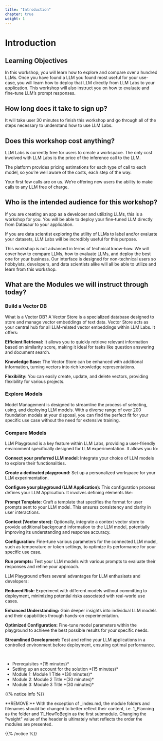 ```yaml
---
title: "Introduction"
chapter: true
weight: 1
---
```


# Introduction

## Learning Objectives <!-- MODIFY THIS SUBHEADING -->

In this workshop, you will learn how to explore and compare over a hundred LLMs. Once you have found a LLM you found most useful for your use-case, you will learn how to deploy that LLM directly from LLM Labs to your application. This workshop will also instruct you on how to evaluate and fine-tune LLM’s prompt responses. 

## How long does it take to sign up? <!-- MODIFY THIS SUBHEADING -->

​​​​It will take user 30 minutes to finish this workshop and go through all of the steps necessary to understand how to use LLM Labs. 

## Does this workshop cost anything? <!-- MODIFY THIS SUBHEADING -->
LLM Labs is currently free for users to create a workspace. The only cost involved with LLM Labs is the price of the inference call to the LLM. 

The platform provides pricing estimations for each type of call to each model, so you’re well aware of the costs, each step of the way.

Your first few calls are on us. We’re offering new users the ability to make calls to any LLM free of charge. 

## Who is the intended audience for this workshop? <!-- MODIFY THIS SUBHEADING -->

​​​​If you are creating an app as a developer and utilizing LLMs, this is a workshop for you. You will be able to deploy your fine-tuned LLM directly from Datasaur to your application. 

If you are data scientist exploring the utility of LLMs to label and/or evaluate your datasets, LLM Labs will be incredibly useful for this purpose. 

This workshop is not advanced in terms of technical know-how. We will cover how to compare LLMs, how to evaluate LLMs, and deploy the best one for your business. Our interface is designed for non-technical users so hobbyists, developers, and data scientists alike will all be able to utilize and learn from this workshop. 

## What are the Modules we will instruct through today? 
### Build a Vector DB
What is a Vector DB? A Vector Store is a specialized database designed to store and manage vector embeddings of text data. Vector Store acts as your central hub for all LLM-related vector embeddings within LLM Labs. It offers:

**Efficient Retrieval:** It allows you to quickly retrieve relevant information based on similarity score, making it ideal for tasks like question answering and document search.

**Knowledge Base:** The Vector Store can be enhanced with additional information, turning vectors into rich knowledge representations.

**Flexibility:** You can easily create, update, and delete vectors, providing flexibility for various projects.

### Explore Models 

Model Management is designed to streamline the process of selecting, using, and deploying LLM models. With a diverse range of over 200 foundation models at your disposal, you can find the perfect fit for your specific use case without the need for extensive training.

### Compare Models
LLM Playground is a key feature within LLM Labs, providing a user-friendly environment specifically designed for LLM experimentation. It allows you to:

**Connect your preferred LLM model:** Integrate your choice of LLM models to explore their functionalities.

**Create a dedicated playground:** Set up a personalized workspace for your LLM experimentation.

**Configure your playground (LLM Application):** This configuration process defines your LLM Application. It involves defining elements like:

**Prompt Template:** Craft a template that specifies the format for user prompts sent to your LLM model. This ensures consistency and clarity in user interactions.

**Context (Vector store):** Optionally, integrate a context vector store to provide additional background information to the LLM model, potentially improving its understanding and response accuracy.

**Configuration:** Fine-tune various parameters for the connected LLM model, such as temperature or token settings, to optimize its performance for your specific use case.

**Run prompts:** Test your LLM models with various prompts to evaluate their responses and refine your approach.

LLM Playground offers several advantages for LLM enthusiasts and developers:

**Reduced Risk:** Experiment with different models without committing to deployment, minimizing potential risks associated with real-world use cases.

**Enhanced Understanding:** Gain deeper insights into individual LLM models and their capabilities through hands-on experimentation.

**Optimized Configuration:** Fine-tune model parameters within the playground to achieve the best possible results for your specific needs.

**Streamlined Development:** Test and refine your LLM applications in a controlled environment before deployment, ensuring optimal performance.



 <br>


<ul>
    <li> Prerequisites *(15 minutes)* </li>
    <li> Setting up an account for the solution *(15 minutes)* </li>
    <li> Module 1: Module 1 Title *(30 minutes)* </li>
    <li> Module 2: Module 2 Title *(30 minutes)* </li>
    <li> Module 3: Module 3 Title *(30 minutes)* </li>
</ul>

{{% notice info %}}
<p style='text-align: left;'>
**REMOVE:** With the exception of _index.md, the module folders and filenames should be changed to better reflect their content, i.e. 1_Planning as the folder and 11_HowToBegin as the first submodule. Changing the "weight" value of the header is ultimately what reflects the order the modules are presented.
</p>
{{% /notice %}}

